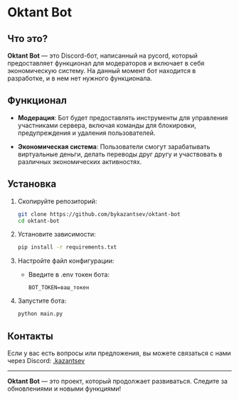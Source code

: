 # Oktant Bot

## Что это?

**Oktant Bot** — это Discord-бот, написанный на pycord, который предоставляет функционал для модераторов и включает в себя экономическую систему. На данный момент бот находится в разработке, и в нем нет нужного функционала.

## Функционал

- **Модерация**: Бот будет предоставлять инструменты для управления участниками сервера, включая команды для блокировки, предупреждения и удаления пользователей.
  
- **Экономическая система**: Пользователи смогут зарабатывать виртуальные деньги, делать переводы друг другу и участвовать в различных экономических активностях.

## Установка

1. Скопируйте репозиторий:
   ```bash
   git clone https://github.com/bykazantsev/oktant-bot
   cd oktant-bot
   ```

2. Установите зависимости:
   ```bash
   pip install -r requirements.txt
   ```

3. Настройте файл конфигурации:
   - Введите в .env токен бота:
     ```
     BOT_TOKEN=ваш_токен
     ```

4. Запустите бота:
   ```bash
   python main.py
   ```

## Контакты

Если у вас есть вопросы или предложения, вы можете связаться с нами через Discord: [.kazantsev](https://discord.com/users/539025449028681749)

---

**Oktant Bot** — это проект, который продолжает развиваться. Следите за обновлениями и новыми функциями!
